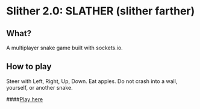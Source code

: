 # Slither 2.0: SLATHER (slither farther)

## What?
A multiplayer snake game built with sockets.io.

## How to play
Steer with Left, Right, Up, Down. Eat apples. Do not crash into a wall, yourself, or another snake.

####[Play here](https://agile-forest-37167.herokuapp.com/)

